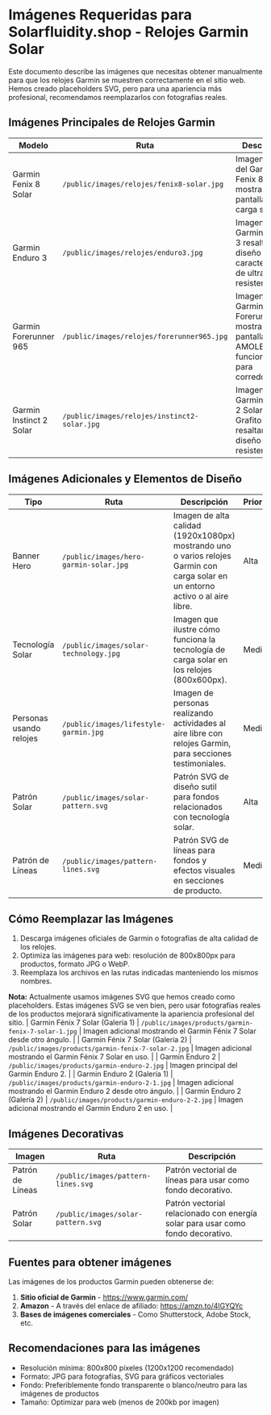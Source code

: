 # Imágenes Requeridas para Solarfluidity.shop - Relojes Garmin Solar

Este documento describe las imágenes que necesitas obtener manualmente para que los relojes Garmin se muestren correctamente en el sitio web. Hemos creado placeholders SVG, pero para una apariencia más profesional, recomendamos reemplazarlos con fotografías reales.

## Imágenes Principales de Relojes Garmin

| Modelo | Ruta | Descripción | Estado |
|--------|------|-------------|--------|
| Garmin Fenix 8 Solar | `/public/images/relojes/fenix8-solar.jpg` | Imagen oficial del Garmin Fenix 8 Solar mostrando la pantalla y la carga solar. | Placeholder SVG creado |
| Garmin Enduro 3 | `/public/images/relojes/enduro3.jpg` | Imagen del Garmin Enduro 3 resaltando su diseño ligero y características de ultra resistencia. | Placeholder SVG creado |
| Garmin Forerunner 965 | `/public/images/relojes/forerunner965.jpg` | Imagen del Garmin Forerunner 965 mostrando su pantalla AMOLED y funcionalidades para corredores. | Placeholder SVG creado |
| Garmin Instinct 2 Solar | `/public/images/relojes/instinct2-solar.jpg` | Imagen del Garmin Instinct 2 Solar en color Grafito resaltando su diseño resistente. | Placeholder SVG creado |

## Imágenes Adicionales y Elementos de Diseño

| Tipo | Ruta | Descripción | Prioridad |
|------|------|-------------|----------|
| Banner Hero | `/public/images/hero-garmin-solar.jpg` | Imagen de alta calidad (1920x1080px) mostrando uno o varios relojes Garmin con carga solar en un entorno activo o al aire libre. | Alta |
| Tecnología Solar | `/public/images/solar-technology.jpg` | Imagen que ilustre cómo funciona la tecnología de carga solar en los relojes (800x600px). | Media |
| Personas usando relojes | `/public/images/lifestyle-garmin.jpg` | Imagen de personas realizando actividades al aire libre con relojes Garmin, para secciones testimoniales. | Media |
| Patrón Solar | `/public/images/solar-pattern.svg` | Patrón SVG de diseño sutil para fondos relacionados con tecnología solar. | Alta |
| Patrón de Líneas | `/public/images/pattern-lines.svg` | Patrón SVG de líneas para fondos y efectos visuales en secciones de producto. | Media |

## Cómo Reemplazar las Imágenes

1. Descarga imágenes oficiales de Garmin o fotografías de alta calidad de los relojes.
2. Optimiza las imágenes para web: resolución de 800x800px para productos, formato JPG o WebP.
3. Reemplaza los archivos en las rutas indicadas manteniendo los mismos nombres.

**Nota:** Actualmente usamos imágenes SVG que hemos creado como placeholders. Estas imágenes SVG se ven bien, pero usar fotografías reales de los productos mejorará significativamente la apariencia profesional del sitio.
| Garmin Fénix 7 Solar (Galería 1) | `/public/images/products/garmin-fenix-7-solar-1.jpg` | Imagen adicional mostrando el Garmin Fénix 7 Solar desde otro ángulo. |
| Garmin Fénix 7 Solar (Galería 2) | `/public/images/products/garmin-fenix-7-solar-2.jpg` | Imagen adicional mostrando el Garmin Fénix 7 Solar en uso. |
| Garmin Enduro 2 | `/public/images/products/garmin-enduro-2.jpg` | Imagen principal del Garmin Enduro 2. |
| Garmin Enduro 2 (Galería 1) | `/public/images/products/garmin-enduro-2-1.jpg` | Imagen adicional mostrando el Garmin Enduro 2 desde otro ángulo. |
| Garmin Enduro 2 (Galería 2) | `/public/images/products/garmin-enduro-2-2.jpg` | Imagen adicional mostrando el Garmin Enduro 2 en uso. |

## Imágenes Decorativas

| Imagen | Ruta | Descripción |
|--------|------|-------------|
| Patrón de Líneas | `/public/images/pattern-lines.svg` | Patrón vectorial de líneas para usar como fondo decorativo. |
| Patrón Solar | `/public/images/solar-pattern.svg` | Patrón vectorial relacionado con energía solar para usar como fondo decorativo. |

## Fuentes para obtener imágenes

Las imágenes de los productos Garmin pueden obtenerse de:

1. **Sitio oficial de Garmin** - https://www.garmin.com/
2. **Amazon** - A través del enlace de afiliado: https://amzn.to/4lGYQYc
3. **Bases de imágenes comerciales** - Como Shutterstock, Adobe Stock, etc.

## Recomendaciones para las imágenes

- Resolución mínima: 800x800 píxeles (1200x1200 recomendado)
- Formato: JPG para fotografías, SVG para gráficos vectoriales
- Fondo: Preferiblemente fondo transparente o blanco/neutro para las imágenes de productos
- Tamaño: Optimizar para web (menos de 200kb por imagen)
